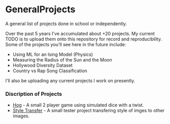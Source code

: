 # GeneralProjects
A general list of projects done in school or independently.

Over the past 5 years I've accumulated about +20 projects. My current TODO is to upload them onto this repository for record and reproducibility. Some of the projects you'll see here in the future include:

* Using ML for an Ising Model (Physics)
* Measuring the Radius of the Sun and the Moon 
* Hollywood Diversity Dataset
* Country vs Rap Song Classification

I'll also be uploading any current projects I work on presently.

### Discription of Projects
* [Hog](https://github.com/kamcbk/GeneralProjects/tree/master/Hog) - A small 2 player game using simulated dice with a twist.
* [Style Transfer](https://github.com/kamcbk/GeneralProjects/tree/master/Style_Transfer) - A small tester project transfering style of imges to other images.
